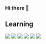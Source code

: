 ### Hi there 👋

## Learning

<p>
<img src="https://img.shields.io/badge/-HTML-orange"/>
<img src="https://img.shields.io/badge/-CSS-blue"/>
<img src="https://img.shields.io/badge/-JavaScript-yellow"/>
<img src="https://img.shields.io/badge/-Python-blueviolet"/>
<img src="https://img.shields.io/badge/-MySQL-gray"/>
<img src="https://img.shields.io/badge/-php-SlateBlue"/>
</p>





